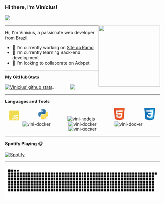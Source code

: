 ### Hi there, I'm Vinícius!

<p align="left">
  <a href="https://www.linkedin.com/in/vinícius-leitão" target=_blank>
  <img src="https://img.shields.io/badge/LinkedIn-0077B5?style=for-the-badge&logo=linkedin&logoColor=white&link=mailto:https://www.linkedin.com/in/vinícius-leitão">
  </a>
<p>

  
<img align="right" height="200" width="200" src="https://media4.giphy.com/media/IdyAQJVN2kVPNUrojM/giphy.gif">
  

<hr>

  
Hi, I'm Vinícius, a passionate web developer from Brazil.
- 🔭 I’m currently working on [Site do Ramo](https://github.com/WolfByte-CEFET-RJ/Site_do_Ramo) 
- 🌱 I’m currently learning Back-end development
- 👯 I’m looking to collaborate on Adopet

<hr>

**My GitHub Stats**

<div>
 <a href="https://github.com/vinicius-leitao/github-readme-stats">
  <img align="center" src="https://github-readme-stats.vercel.app/api?username=vinicius-leitao&show_icons=true&include_all_commits=true&theme=prussian" alt="Vinicius' github stats" />
</a>
&nbsp;&nbsp;&nbsp;&nbsp;&nbsp;&nbsp;&nbsp;&nbsp;&nbsp;&nbsp;&nbsp;&nbsp;&nbsp;
<a href="https://github.com/vinicius-leitao/github-readme-stats">
  <!-- Change the `github-readme-stats.anuraghazra1.vercel.app` to `github-readme-stats.vercel.app`  -->
  <img align="center" src="https://github-readme-stats.vercel.app/api/top-langs/?username=vinicius-leitao&layout=compact&theme=prussian" />
</a>
</div>

<hr>

**Languages and Tools**

<p align="center">
  <img height="32" width="32" alt="vini-javascript" src="https://raw.githubusercontent.com/devicons/devicon/master/icons/javascript/javascript-plain.svg">
  &nbsp;&nbsp;&nbsp;&nbsp;&nbsp;&nbsp;&nbsp;&nbsp;&nbsp;&nbsp;&nbsp;&nbsp;&nbsp;
  <img height="40" width="40" alt="vini-python" src="https://raw.githubusercontent.com/devicons/devicon/master/icons/python/python-original.svg">
  &nbsp;&nbsp;&nbsp;&nbsp;&nbsp;&nbsp;&nbsp;&nbsp;&nbsp;&nbsp;&nbsp;&nbsp;&nbsp;
  <img height="40" width="40" alt="vini-nodejs" src="https://cdn.jsdelivr.net/gh/devicons/devicon/icons/nodejs/nodejs-original.svg">
  &nbsp;&nbsp;&nbsp;&nbsp;&nbsp;&nbsp;&nbsp;&nbsp;&nbsp;&nbsp;&nbsp;&nbsp;&nbsp;
  <img height="40" width="40" alt="vini-html" src="https://raw.githubusercontent.com/devicons/devicon/master/icons/html5/html5-original.svg" />
  &nbsp;&nbsp;&nbsp;&nbsp;&nbsp;&nbsp;&nbsp;&nbsp;&nbsp;&nbsp;&nbsp;&nbsp;&nbsp;
  <img height="40" width="40" alt="vini-css" src="https://raw.githubusercontent.com/devicons/devicon/master/icons/css3/css3-original.svg">
  &nbsp;&nbsp;&nbsp;&nbsp;&nbsp;&nbsp;&nbsp;&nbsp;&nbsp;&nbsp;&nbsp;&nbsp;&nbsp;
  <img height="40" width="40" alt="vini-docker" src="https://cdn.jsdelivr.net/gh/devicons/devicon/icons/docker/docker-original.svg">
  &nbsp;&nbsp;&nbsp;&nbsp;&nbsp;&nbsp;&nbsp;&nbsp;&nbsp;&nbsp;&nbsp;&nbsp;&nbsp;
  <img height="40" width="40" alt="vini-docker" src="https://cdn.jsdelivr.net/gh/devicons/devicon/icons/git/git-original.svg">
  &nbsp;&nbsp;&nbsp;&nbsp;&nbsp;&nbsp;&nbsp;&nbsp;&nbsp;&nbsp;&nbsp;&nbsp;&nbsp;
  <img height="40" width="40" alt="vini-docker" src="https://cdn.jsdelivr.net/gh/devicons/devicon/icons/github/github-original.svg">
  &nbsp;&nbsp;&nbsp;&nbsp;&nbsp;&nbsp;&nbsp;&nbsp;&nbsp;&nbsp;&nbsp;&nbsp;&nbsp;
  <img height="40" width="40" alt="vini-docker" src="https://cdn.jsdelivr.net/gh/devicons/devicon/icons/trello/trello-plain.svg">
</p>

<hr>

**Spotify Playing** 🎧

[![Spotify](https://novatorem-seven-beta.vercel.app/api/spotify)](https://open.spotify.com/user/vinileitao)

<hr>

<div>
 
 ![Snake animation](https://github.com/vinicius-leitao/vinicius-leitao/blob/output/github-contribution-grid-snake.svg)
 
</div>
